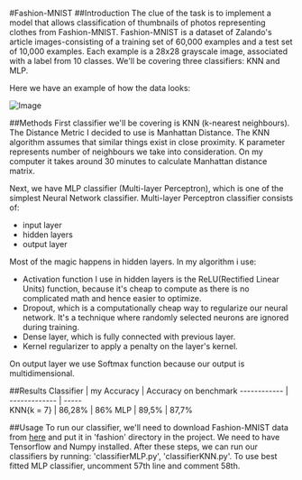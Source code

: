 #Fashion-MNIST
##Introduction
The clue of the task is to implement a model that allows classification of thumbnails of photos representing clothes
from Fashion-MNIST. Fashion-MNIST is a dataset of Zalando's article images-consisting of a training set of 60,000
examples and a test set of 10,000 examples. Each example is a 28x28 grayscale image, associated with a label from 10
classes. We'll be covering three classifiers: KNN and MLP.

Here we have an example of how the data looks:

![Image](https://github.com/zalandoresearch/fashion-mnist/raw/master/doc/img/fashion-mnist-sprite.png)

##Methods
First classifier we'll be covering is KNN (k-nearest neighbours). The Distance Metric I decided to use is Manhattan
Distance. The KNN algorithm assumes that similar things exist in close proximity. K parameter represents number of
neighbours we take into consideration. On my computer it takes around 30 minutes to calculate Manhattan distance matrix.

Next, we have MLP classifier (Multi-layer Perceptron), which is one of the simplest Neural Network classifier. 
Multi-layer Perceptron classifier consists of:
* input layer
* hidden layers
* output layer

Most of the magic happens in hidden layers. In my algorithm i use:
* Activation function I use in hidden layers is the ReLU(Rectified Linear Units) function, because it's cheap to 
compute as there is no complicated math and hence easier to optimize.
* Dropout, which is  a computationally cheap way to regularize our neural network. It's a technique where randomly 
selected neurons are ignored during training.
* Dense layer, which is fully connected with previous layer.
* Kernel regularizer to apply a penalty on the layer's kernel.

On output layer we use Softmax function because our output is multidimensional.


##Results
 Classifier | my Accuracy | Accuracy on benchmark
------------ | ------------- | -----      
KNN{k = 7} | 86,28% | 86%
MLP | 89,5% | 87,7%

##Usage
To run our classifier, we'll need to download Fashion-MNIST data from 
[here](https://github.com/zalandoresearch/fashion-mnist#get-the-data)
and put it in 'fashion' directory in the project. We need to have Tensorflow and Numpy installed. After these steps,
we can run our classifiers by running: 'classifierMLP.py', 'classifierKNN.py'. To use best fitted MLP classifier,
uncomment 57th line and comment 58th.